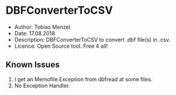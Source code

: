 # DBFConverterToCSV

- Author:         Tobias Menzel
- Date:           17.08.2018
- Description:    DBFConverterToCSV to convert .dbf file(s) in .csv.
- Licence:        Open Source tool. Free 4 all!

## Known Issues

1. I get an Memofile Exception from dbfread at some files.
2. No Exception Handler.